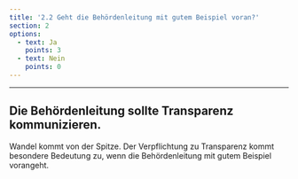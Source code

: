 ```yaml
---
title: '2.2 Geht die Behördenleitung mit gutem Beispiel voran?'
section: 2
options:
  - text: Ja
    points: 3
  - text: Nein
    points: 0
---
```

---
## Die Behördenleitung sollte Transparenz kommunizieren.

Wandel kommt von der Spitze. Der Verpflichtung zu Transparenz kommt besondere Bedeutung zu, wenn die Behördenleitung mit gutem Beispiel vorangeht.
